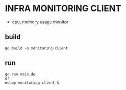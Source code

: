 # INFRA MONITORING CLIENT

- cpu, memory usage monitor

## build

```
go build -o monitoring-client
```

## run

```
go run main.do
or
nohup monitoring-client &
```
